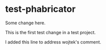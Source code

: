 # test-phabricator

Some change here.

This is the first test change in a test project.

I added this line to address wojtek's comment.

